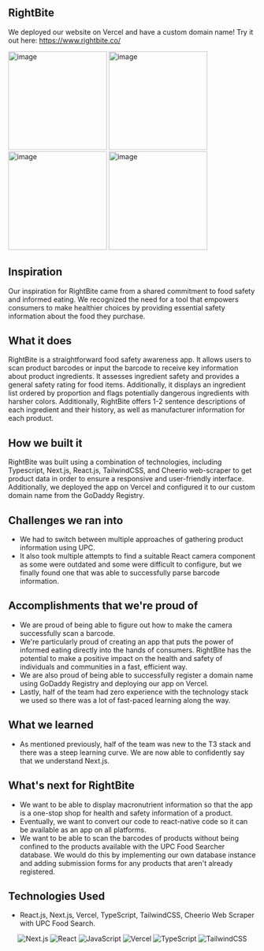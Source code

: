 ## RightBite
We deployed our website on Vercel and have a custom domain name!
Try it out here: https://www.rightbite.co/

<img width="200" alt="image" src="https://github.com/xwilson03/right-bite/assets/91913752/2f8ba399-8028-492a-9bd3-affedf75f8a5">
<img width="200" alt="image" src="https://github.com/xwilson03/right-bite/assets/91913752/2f19e9b8-25f8-48ec-8a03-e2af24937b19">
<img width="200" alt="image" src="https://github.com/xwilson03/right-bite/assets/91913752/6cbddea8-4060-47da-aca3-bc16e52a9e44">
<img width="200" alt="image" src="https://github.com/xwilson03/right-bite/assets/91913752/f80a65e2-da20-476d-ae2d-b7968204ec64">

## Inspiration
Our inspiration for RightBite came from a shared commitment to food safety and informed eating. We recognized the need for a tool that empowers consumers to make healthier choices by providing essential safety information about the food they purchase.

## What it does
RightBite is a straightforward food safety awareness app. It allows users to scan product barcodes or input the barcode to receive key information about product ingredients. It assesses ingredient safety and provides a general safety rating for food items. Additionally, it displays an ingredient list ordered by proportion and flags potentially dangerous ingredients with harsher colors. Additionally, RightBite offers 1-2 sentence descriptions of each ingredient and their history, as well as manufacturer information for each product.

## How we built it
RightBite was built using a combination of technologies, including Typescript, Next.js, React.js, TailwindCSS, and Cheerio web-scraper to get product data in order to ensure a responsive and user-friendly interface. Additionally, we deployed the app on Vercel and configured it to our custom domain name from the GoDaddy Registry.

## Challenges we ran into
- We had to switch between multiple approaches of gathering product information using UPC.
- It also took multiple attempts to find a suitable React camera component as some were outdated and some were difficult to configure, but we finally found one that was able to successfully parse barcode information.
  
## Accomplishments that we're proud of
- We are proud of being able to figure out how to make the camera successfully scan a barcode.
- We're particularly proud of creating an app that puts the power of informed eating directly into the hands of consumers. RightBite has the potential to make a positive impact on the health and safety of individuals and communities in a fast, efficient way.
- We are also proud of being able to successfully register a domain name using GoDaddy Registry and deploying our app on Vercel.
- Lastly, half of the team had zero experience with the technology stack we used so there was a lot of fast-paced learning along the way.

## What we learned
- As mentioned previously, half of the team was new to the T3 stack and there was a steep learning curve. We are now able to confidently say that we understand Next.js.

## What's next for RightBite
- We want to be able to display macronutrient information so that the app is a one-stop shop for health and safety information of a product.
- Eventually, we want to convert our code to react-native code so it can be available as an app on all platforms.
- We want to be able to scan the barcodes of products without being confined to the products available with the UPC Food Searcher database. We would do this by implementing our own database instance and adding submission forms for any products that aren't already registered. 

## Technologies Used
- React.js, Next.js, Vercel, TypeScript, TailwindCSS, Cheerio Web Scraper with UPC Food Search.

<p align = "center">
<img alt="Next.js" src= "https://img.shields.io/badge/next%20js-000000?style=for-the-badge&logo=nextdotjs&logoColor=white"/>
<img alt="React" src="https://img.shields.io/badge/React-20232A?style=for-the-badge&logo=react&logoColor=61DAFB" /> 
<img alt="JavaScript" src= "https://img.shields.io/badge/JavaScript-323330?style=for-the-badge&logo=javascript&logoColor=F7DF1E" />
<img alt="Vercel" src="https://img.shields.io/badge/Vercel-000000?style=for-the-badge&logo=vercel&logoColor=white"/>
<img alt="TypeScript" src= "https://img.shields.io/badge/TypeScript-007ACC?style=for-the-badge&logo=typescript&logoColor=white"/>
<img alt="TailwindCSS" src= "https://img.shields.io/badge/Tailwind_CSS-38B2AC?style=for-the-badge&logo=tailwind-css&logoColor=white"/>
</p>
